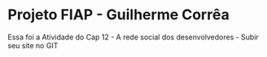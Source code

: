 # Projeto FIAP - Guilherme Corrêa

Essa foi a Atividade do Cap 12 - A rede social dos desenvolvedores - Subir seu site no GIT
